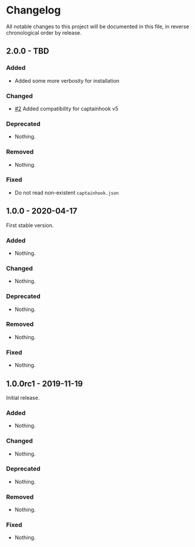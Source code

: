 # Changelog

All notable changes to this project will be documented in this file, in reverse chronological order by release.

## 2.0.0 - TBD

### Added

- Added some more verbosity for installation

### Changed

- [#2](https://github.com/boesing/captainhook-vendor-resolver/pull/2) Added compatibility for captainhook v5

### Deprecated

- Nothing.

### Removed

- Nothing.

### Fixed

- Do not read non-existent `captainhook.json` 

## 1.0.0 - 2020-04-17

First stable version.

### Added

- Nothing.

### Changed

- Nothing.

### Deprecated

- Nothing.

### Removed

- Nothing.

### Fixed

- Nothing.

## 1.0.0rc1 - 2019-11-19

Initial release.

### Added

- Nothing.

### Changed

- Nothing.

### Deprecated

- Nothing.

### Removed

- Nothing.

### Fixed

- Nothing.
